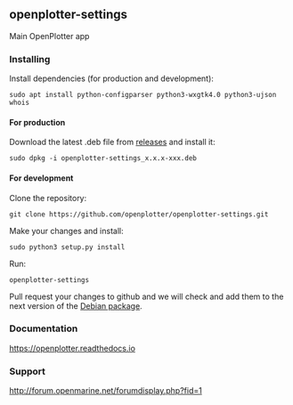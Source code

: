 ## openplotter-settings

Main OpenPlotter app

### Installing

Install dependencies (for production and development):

`sudo apt install python-configparser python3-wxgtk4.0 python3-ujson whois`

#### For production

Download the latest .deb file from [releases](https://github.com/openplotter/openplotter-settings/releases) and install it:

`sudo dpkg -i openplotter-settings_x.x.x-xxx.deb`

#### For development

Clone the repository:

`git clone https://github.com/openplotter/openplotter-settings.git`

Make your changes and install:

`sudo python3 setup.py install`

Run:

`openplotter-settings`

Pull request your changes to github and we will check and add them to the next version of the [Debian package](https://launchpad.net/~openplotter/+archive/ubuntu/openplotter/).

### Documentation

https://openplotter.readthedocs.io

### Support

http://forum.openmarine.net/forumdisplay.php?fid=1